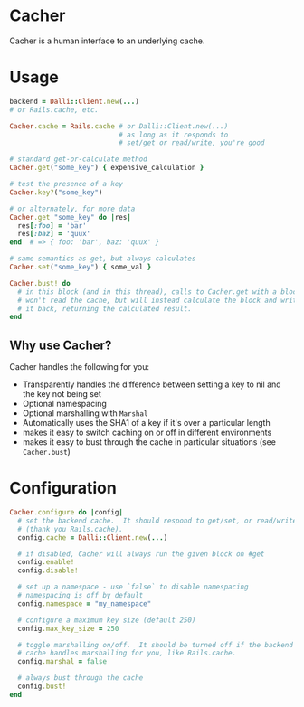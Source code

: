 # Cacher

Cacher is a human interface to an underlying cache.

# Usage

``` ruby
backend = Dalli::Client.new(...)
# or Rails.cache, etc.

Cacher.cache = Rails.cache # or Dalli::Client.new(...)
                           # as long as it responds to
                           # set/get or read/write, you're good

# standard get-or-calculate method
Cacher.get("some_key") { expensive_calculation }

# test the presence of a key
Cacher.key?("some_key")

# or alternately, for more data
Cacher.get "some_key" do |res|
  res[:foo] = 'bar'
  res[:baz] = 'quux'
end  # => { foo: 'bar', baz: 'quux' }

# same semantics as get, but always calculates
Cacher.set("some_key") { some_val }

Cacher.bust! do
  # in this block (and in this thread), calls to Cacher.get with a block
  # won't read the cache, but will instead calculate the block and write
  # it back, returning the calculated result.
end
```

## Why use Cacher?

Cacher handles the following for you:

* Transparently handles the difference between setting a key to nil and the key not being set
* Optional namespacing
* Optional marshalling with `Marshal`
* Automatically uses the SHA1 of a key if it's over a particular length
* makes it easy to switch caching on or off in different environments
* makes it easy to bust through the cache in particular situations (see `Cacher.bust`)

# Configuration

``` ruby
Cacher.configure do |config|
  # set the backend cache.  It should respond to get/set, or read/write
  # (thank you Rails.cache).
  config.cache = Dalli::Client.new(...)

  # if disabled, Cacher will always run the given block on #get
  config.enable!
  config.disable!

  # set up a namespace - use `false` to disable namespacing
  # namespacing is off by default
  config.namespace = "my_namespace"

  # configure a maximum key size (default 250)
  config.max_key_size = 250

  # toggle marshalling on/off.  It should be turned off if the backend
  # cache handles marshalling for you, like Rails.cache.
  config.marshal = false

  # always bust through the cache
  config.bust!
end
```
